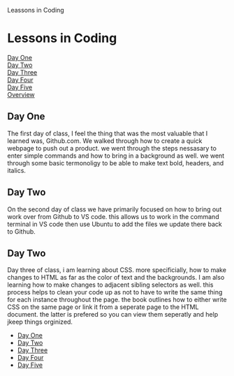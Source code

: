 Leassons in Coding

<h1 id="top"> Lessons in Coding</h1>
<a href="#Day_one">Day One</a><br />
<a href="#Day_two">Day Two</a><br />
<a href="#Day_three">Day Three</a><br />
<a href="#Day_four">Day Four</a><br />
<a href="#Day_five">Day Five</a><br />
<a href="#overview">Overview</a><br />
<h2 id="Day_one"> Day One</h2>
<p>The first day of class, I feel the thing that was the most valuable that I learned was, Github.com. We walked through how to create a quick webpage to push out a product. we went through the steps nessasary to enter simple commands and how to bring in a background as well. we went through some basic termonoligy to be able to make text bold, headers, and italics.
<h2 id="Day_two"> Day Two</h2>
<p>On the second day of class we have primarily focused on how to bring out work over from Github to VS code. this allows us to work in the command terminal in VS code then use Ubuntu to add the files we update there back to Github.
<h2 id="Day_three"> Day Two</h2>
<p> Day three of class, i am learning about CSS. more specificially, how to make changes to HTML as far as the color of text and the backgrounds. I am also learning how to make changes to adjacent sibling selectors as well. this process helps to clean your code up as not to have to write the same thing for each instance throughout the page. the book outlines how to either write CSS on the same page or link it from a seperate page to the HTML document. the latter is prefered so you can view them seperatly and help jkeep things orginized.

<p>
    <ul>
        <li><a href="Day_one">Day One</a></li>
        <li><a href="Day_two">Day Two</a></li>
        <li><a href="Day_three">Day Three</a></li>
        <li><a href="Day_four">Day Four</a></li>
        <li><a href="Day_five">Day Five</a></li>
    </ul>
</P>
